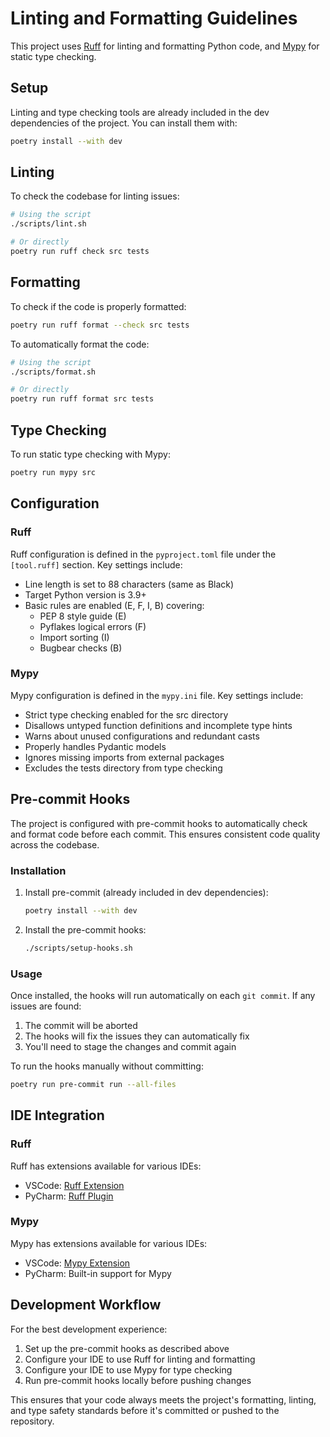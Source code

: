 # Linting and Formatting Guidelines

This project uses [Ruff](https://github.com/astral-sh/ruff) for linting and formatting Python code, and [Mypy](http://mypy-lang.org/) for static type checking.

## Setup

Linting and type checking tools are already included in the dev dependencies of the project. You can install them with:

```bash
poetry install --with dev
```

## Linting

To check the codebase for linting issues:

```bash
# Using the script
./scripts/lint.sh

# Or directly
poetry run ruff check src tests
```

## Formatting

To check if the code is properly formatted:

```bash
poetry run ruff format --check src tests
```

To automatically format the code:

```bash
# Using the script
./scripts/format.sh

# Or directly
poetry run ruff format src tests
```

## Type Checking

To run static type checking with Mypy:

```bash
poetry run mypy src
```

## Configuration

### Ruff

Ruff configuration is defined in the `pyproject.toml` file under the `[tool.ruff]` section. Key settings include:

- Line length is set to 88 characters (same as Black)
- Target Python version is 3.9+
- Basic rules are enabled (E, F, I, B) covering:
  - PEP 8 style guide (E)
  - Pyflakes logical errors (F)
  - Import sorting (I)
  - Bugbear checks (B)

### Mypy

Mypy configuration is defined in the `mypy.ini` file. Key settings include:

- Strict type checking enabled for the src directory
- Disallows untyped function definitions and incomplete type hints
- Warns about unused configurations and redundant casts
- Properly handles Pydantic models
- Ignores missing imports from external packages
- Excludes the tests directory from type checking

## Pre-commit Hooks

The project is configured with pre-commit hooks to automatically check and format code before each commit. This ensures consistent code quality across the codebase.

### Installation

1. Install pre-commit (already included in dev dependencies):
   ```bash
   poetry install --with dev
   ```

2. Install the pre-commit hooks:
   ```bash
   ./scripts/setup-hooks.sh
   ```

### Usage

Once installed, the hooks will run automatically on each `git commit`. If any issues are found:

1. The commit will be aborted
2. The hooks will fix the issues they can automatically fix
3. You'll need to stage the changes and commit again

To run the hooks manually without committing:

```bash
poetry run pre-commit run --all-files
```

## IDE Integration

### Ruff
Ruff has extensions available for various IDEs:

- VSCode: [Ruff Extension](https://marketplace.visualstudio.com/items?itemName=charliermarsh.ruff)
- PyCharm: [Ruff Plugin](https://plugins.jetbrains.com/plugin/20574-ruff)

### Mypy
Mypy has extensions available for various IDEs:

- VSCode: [Mypy Extension](https://marketplace.visualstudio.com/items?itemName=matangover.mypy)
- PyCharm: Built-in support for Mypy

## Development Workflow

For the best development experience:

1. Set up the pre-commit hooks as described above
2. Configure your IDE to use Ruff for linting and formatting
3. Configure your IDE to use Mypy for type checking
4. Run pre-commit hooks locally before pushing changes

This ensures that your code always meets the project's formatting, linting, and type safety standards before it's committed or pushed to the repository.
